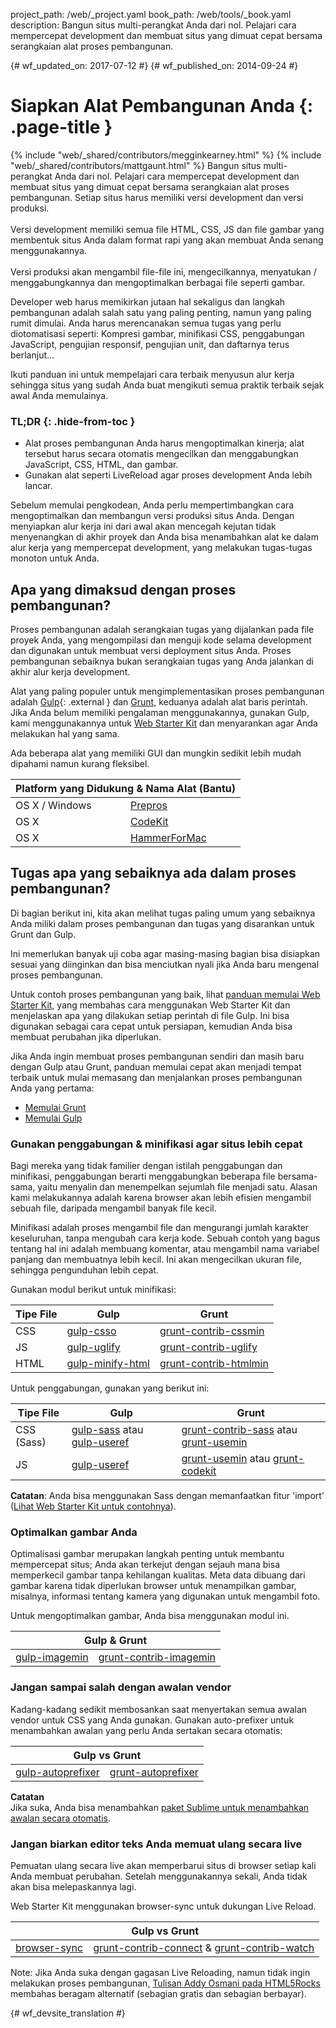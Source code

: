 project_path: /web/_project.yaml
book_path: /web/tools/_book.yaml
description: Bangun situs multi-perangkat Anda dari nol. Pelajari cara mempercepat development dan membuat situs yang dimuat cepat bersama serangkaian alat proses pembangunan.

{# wf_updated_on: 2017-07-12 #}
{# wf_published_on: 2014-09-24 #}

# Siapkan Alat Pembangunan Anda {: .page-title }

{% include "web/_shared/contributors/megginkearney.html" %}
{% include "web/_shared/contributors/mattgaunt.html" %}
Bangun situs multi-perangkat Anda dari nol. Pelajari cara mempercepat development dan membuat situs yang dimuat cepat bersama serangkaian alat proses pembangunan. Setiap situs harus memiliki versi development dan versi produksi.<br /><br />Versi development memiliki semua file HTML, CSS, JS dan file gambar yang membentuk situs Anda dalam format rapi yang akan membuat Anda senang menggunakannya.<br /><br />Versi produksi akan mengambil file-file ini, mengecilkannya, menyatukan / menggabungkannya dan mengoptimalkan berbagai file seperti gambar.

Developer web harus memikirkan jutaan hal sekaligus dan langkah pembangunan
adalah salah satu yang paling penting, namun yang paling rumit dimulai.  Anda
harus merencanakan semua tugas yang perlu diotomatisasi seperti: Kompresi
gambar, minifikasi CSS, penggabungan JavaScript, pengujian responsif,
pengujian unit, dan daftarnya terus berlanjut...

Ikuti panduan ini untuk mempelajari cara terbaik menyusun alur kerja sehingga
situs yang sudah Anda buat mengikuti semua praktik terbaik sejak
awal Anda memulainya.


### TL;DR {: .hide-from-toc }
- Alat proses pembangunan Anda harus mengoptimalkan kinerja; alat tersebut harus secara otomatis mengecilkan dan menggabungkan JavaScript, CSS, HTML, dan gambar.
- Gunakan alat seperti LiveReload agar proses development Anda lebih lancar.


Sebelum memulai pengkodean, Anda perlu mempertimbangkan cara mengoptimalkan dan membangun
versi produksi situs Anda. Dengan menyiapkan alur kerja ini dari awal
akan mencegah kejutan tidak menyenangkan di akhir proyek dan Anda bisa menambahkan alat
ke dalam alur kerja yang mempercepat development, yang melakukan tugas-tugas monoton
untuk Anda.

## Apa yang dimaksud dengan proses pembangunan?

Proses pembangunan adalah serangkaian tugas yang dijalankan pada file proyek Anda, yang mengompilasi
dan menguji kode selama development dan digunakan untuk membuat versi deployment
situs Anda.  Proses pembangunan sebaiknya bukan serangkaian tugas yang Anda jalankan di akhir
alur kerja development.

Alat yang paling populer untuk mengimplementasikan proses pembangunan adalah
[Gulp](http://gulpjs.com/){: .external } dan [Grunt](http://gruntjs.com/), keduanya adalah
alat baris perintah. Jika Anda belum memiliki pengalaman menggunakannya, gunakan Gulp, kami menggunakannya untuk
[Web Starter Kit](/web/tools/starter-kit/) dan menyarankan agar
Anda melakukan hal yang sama.

Ada beberapa alat yang memiliki GUI dan mungkin sedikit lebih mudah dipahami
namun kurang fleksibel.

<table class="responsive">
  <thead>
    <tr>
      <th colspan="2">Platform yang Didukung &amp; Nama Alat (Bantu)</th>
    </tr>
  </thead>
  <tbody>
    <tr>
      <td data-th="Supported Platforms">OS X / Windows</td>
      <td data-th="Gulp"><a href="http://alphapixels.com/prepros/">Prepros</a></td>
    </tr>
    <tr>
      <td data-th="Supported Platforms">OS X</td>
      <td data-th="Gulp"><a href="https://incident57.com/codekit/">CodeKit</a></td>
    </tr>
    <tr>
      <td data-th="Supported Platforms">OS X</td>
      <td data-th="Gulp"><a href="http://hammerformac.com/">HammerForMac</a></td>
    </tr>
  </tbody>
</table>


## Tugas apa yang sebaiknya ada dalam proses pembangunan?

Di bagian berikut ini, kita akan melihat tugas paling umum yang
sebaiknya Anda miliki dalam proses pembangunan dan tugas yang disarankan untuk Grunt dan Gulp.

Ini memerlukan banyak uji coba agar masing-masing bagian bisa disiapkan sesuai yang diinginkan
dan bisa menciutkan nyali jika Anda baru mengenal proses pembangunan.

Untuk contoh proses pembangunan yang baik, lihat [panduan memulai Web Starter
Kit](/web/fundamentals/getting-started/web-starter-kit/),
yang membahas cara menggunakan Web Starter Kit dan menjelaskan apa yang dilakukan setiap
perintah di file Gulp. Ini bisa digunakan sebagai cara cepat untuk persiapan, kemudian
Anda bisa membuat perubahan jika diperlukan.

Jika Anda ingin membuat proses pembangunan sendiri dan masih baru dengan Gulp
atau Grunt, panduan memulai cepat akan menjadi tempat terbaik untuk mulai memasang
dan menjalankan proses pembangunan Anda yang pertama:

* [Memulai Grunt](http://gruntjs.com/getting-started)
* [Memulai
  Gulp](https://github.com/gulpjs/gulp/blob/master/docs/getting-started.md#getting-started)

### Gunakan penggabungan & minifikasi agar situs lebih cepat

Bagi mereka yang tidak familier dengan istilah penggabungan dan minifikasi,
penggabungan berarti menggabungkan beberapa file bersama-sama, yaitu menyalin dan
menempelkan sejumlah file menjadi satu. Alasan kami melakukannya adalah karena browser akan lebih
efisien mengambil sebuah file, daripada mengambil banyak file kecil.

Minifikasi adalah proses mengambil file dan mengurangi jumlah
karakter keseluruhan, tanpa mengubah cara kerja kode. Sebuah contoh yang bagus tentang hal ini adalah
membuang komentar, atau mengambil nama variabel panjang dan membuatnya lebih kecil. Ini
akan mengecilkan ukuran file, sehingga pengunduhan lebih cepat.

Gunakan modul berikut untuk minifikasi:

<table>
  <thead>
    <tr>
      <th data-th="Type of File">Tipe File</th>
      <th data-th="Gulp">Gulp</th>
      <th data-th="Grunt">Grunt</th>
    </tr>
  </thead>
  <tbody>
    <tr>
      <td data-th="Type of File">CSS</td>
      <td data-th="Gulp"><a href="https://github.com/ben-eb/gulp-csso">gulp-csso</a></td>
      <td data-th="Grunt"><a href="https://github.com/gruntjs/grunt-contrib-cssmin">grunt-contrib-cssmin</a></td>
    </tr>
    <tr>
      <td data-th="Type of File">JS</td>
      <td data-th="Gulp"><a href="https://github.com/terinjokes/gulp-uglify/">gulp-uglify</a></td>
      <td data-th="Grunt"><a href="https://github.com/gruntjs/grunt-contrib-uglify">grunt-contrib-uglify</a></td>
    </tr>
    <tr>
      <td data-th="Type of File">HTML</td>
      <td data-th="Gulp"><a href="https://www.npmjs.com/package/gulp-minify-html">gulp-minify-html</a></td>
      <td data-th="Grunt"><a href="https://github.com/gruntjs/grunt-contrib-htmlmin">grunt-contrib-htmlmin</a></td>
    </tr>
  </tbody>
</table>

Untuk penggabungan, gunakan yang berikut ini:

<table>
  <thead>
    <tr>
      <th data-th="Type of File">Tipe File</th>
      <th data-th="Gulp">Gulp</th>
      <th data-th="Grunt">Grunt</th>
    </tr>
  </thead>
  <tbody>
    <tr>
      <td data-th="Type of File">CSS (Sass)</td>
      <td data-th="Gulp"><a href="https://github.com/dlmanning/gulp-sass">gulp-sass</a> atau <a href="https://github.com/jonkemp/gulp-useref">gulp-useref</a></td>
      <td data-th="Grunt"><a href="https://github.com/gruntjs/grunt-contrib-sass">grunt-contrib-sass</a> atau <a href="https://github.com/yeoman/grunt-usemin">grunt-usemin</a></td>
    </tr>
    <tr>
      <td data-th="Type of File">JS</td>
      <td data-th="Gulp"><a href="https://github.com/jonkemp/gulp-useref">gulp-useref</a></td>
      <td data-th="Grunt"><a href="https://github.com/yeoman/grunt-usemin">grunt-usemin</a> atau <a href="https://github.com/fatso83/grunt-codekit">grunt-codekit</a></td>
    </tr>
  </tbody>
</table>

**Catatan**: Anda bisa menggunakan Sass dengan memanfaatkan fitur 'import' ([Lihat Web Starter
Kit untuk contohnya](https://github.com/google/web-starter-kit/blob/master/app/styles/main.scss)).

### Optimalkan gambar Anda

Optimalisasi gambar merupakan langkah penting untuk membantu mempercepat situs; Anda akan
terkejut dengan sejauh mana bisa memperkecil gambar tanpa kehilangan kualitas. Meta
data dibuang dari gambar karena tidak diperlukan browser untuk menampilkan
gambar, misalnya, informasi tentang kamera yang digunakan untuk mengambil foto.

Untuk mengoptimalkan gambar, Anda bisa menggunakan modul ini.

<table class="responsive">
  <thead>
    <tr>
      <th colspan="2">Gulp &amp; Grunt</th>
    </tr>
  </thead>
  <tbody>
    <tr>
      <td data-th="Gulp"><a href="https://github.com/sindresorhus/gulp-imagemin">gulp-imagemin</a></td>
      <td data-th="Grunt"><a href="https://github.com/gruntjs/grunt-contrib-imagemin">grunt-contrib-imagemin</a></td>
    </tr>
  </tbody>
</table>

### Jangan sampai salah dengan awalan vendor

Kadang-kadang sedikit membosankan saat menyertakan semua awalan vendor untuk CSS
yang Anda gunakan. Gunakan auto-prefixer untuk menambahkan awalan yang perlu Anda
sertakan secara otomatis:

<table class="responsive">
  <thead>
    <tr>
      <th colspan="2">Gulp vs Grunt</th>
    </tr>
  </thead>
  <tbody>
    <tr>
      <td data-th="Gulp"><a href="https://github.com/sindresorhus/gulp-autoprefixer">gulp-autoprefixer</a></td>
      <td data-th="Grunt"><a href="https://github.com/nDmitry/grunt-autoprefixer">grunt-autoprefixer</a></td>
    </tr>
  </tbody>
</table>

**Catatan**  
Jika suka, Anda bisa menambahkan [paket Sublime untuk menambahkan awalan secara otomatis](/web/tools/setup/setup-editor#autoprefixer).


### Jangan biarkan editor teks Anda memuat ulang secara live

Pemuatan ulang secara live akan memperbarui situs di browser setiap kali Anda membuat perubahan.
Setelah menggunakannya sekali, Anda tidak akan bisa melepaskannya lagi.

Web Starter Kit menggunakan browser-sync untuk dukungan Live Reload.

<table class="responsive">
  <thead>
    <tr>
      <th colspan="2">Gulp vs Grunt</th>
    </tr>
  </thead>
  <tbody>
    <tr>
      <td data-th="Gulp"><a href="http://www.browsersync.io/docs/gulp/">browser-sync</a></td>
      <td data-th="Grunt"><a href="https://github.com/gruntjs/grunt-contrib-connect">grunt-contrib-connect</a> & <a href="https://github.com/gruntjs/grunt-contrib-watch">grunt-contrib-watch</a></td>
    </tr>
  </tbody>
</table>

Note: Jika Anda suka dengan gagasan Live Reloading, namun tidak ingin melakukan proses pembangunan, [Tulisan Addy Osmani pada HTML5Rocks](http://www.html5rocks.com/en/tutorials/tooling/synchronized-cross-device-testing/) membahas beragam alternatif (sebagian gratis dan sebagian berbayar).


{# wf_devsite_translation #}
